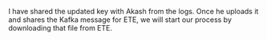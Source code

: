 I have shared the updated key with Akash from the logs. Once he uploads it and shares the Kafka message for ETE, we will start our process by downloading that file from ETE.

